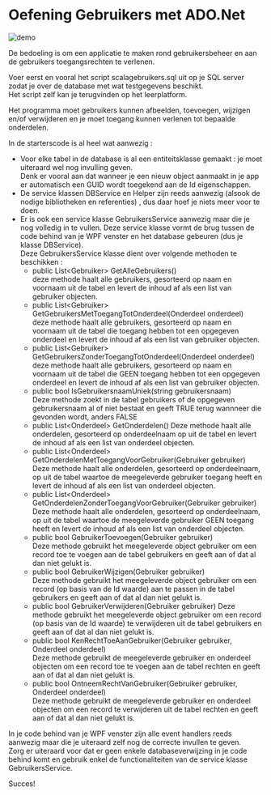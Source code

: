 # Oefening Gebruikers met ADO.Net  

  ![demo](assets/demo.gif)

De bedoeling is om een applicatie te maken rond gebruikersbeheer en aan de gebruikers toegangsrechten te verlenen.  

Voer eerst en vooral het script scalagebruikers.sql uit op je SQL server zodat je over de database met wat testgegevens beschikt.  
Het script zelf kan je terugvinden op het leerplatform.  

Het programma moet gebruikers kunnen afbeelden, toevoegen, wijzigen en/of verwijderen en je moet toegang kunnen verlenen tot bepaalde onderdelen.  

In de starterscode is al heel wat aanwezig : 
  * Voor elke tabel in de database is al een entiteitsklasse gemaakt : je moet uiteraard wel nog invulling geven.  
    Denk er vooral aan dat wanneer je een nieuw object aanmaakt in je app er automatisch een GUID wordt toegekend aan de Id eigenschappen.  
  * De service klassen DBService en Helper zijn reeds aanwezig (alsook de nodige bibliotheken en referenties) , dus daar hoef je niets meer voor te doen.  
  * Er is ook een service klasse GebruikersService aanwezig maar die je nog volledig in te vullen.  Deze service klasse vormt de brug tussen de code behind van je WPF venster en het database gebeuren (dus je klasse DBService).  
    Deze GebruikersService klasse dient over volgende methoden te beschikken : 
    * public List&lt;Gebruiker&gt; GetAlleGebruikers()  
      deze methode haalt alle gebruikers, gesorteerd op naam en voornaam uit de tabel en levert de inhoud af als een list van gebruiker objecten.  
    * public List&lt;Gebruiker&gt; GetGebruikersMetToegangTotOnderdeel(Onderdeel onderdeel)    
      deze methode haalt alle gebruikers, gesorteerd op naam en voornaam uit de tabel die toegang hebben tot een opgegeven onderdeel en levert de inhoud af als een list van gebruiker objecten.
    * public List&lt;Gebruiker&gt; GetGebruikersZonderToegangTotOnderdeel(Onderdeel onderdeel)  
      deze methode haalt alle gebruikers, gesorteerd op naam en voornaam uit de tabel die GEEN toegang hebben tot een opgegeven onderdeel en levert de inhoud af als een list van gebruiker objecten.    
    * public bool IsGebruikersnaamUniek(string gebruikersnaam)  
      Deze methode zoekt in de tabel gebruikers of de opgegeven gebruikersnaam al of niet bestaat en geeft TRUE terug wannneer die gevonden wordt, anders FALSE  
    * public List&lt;Onderdeel&gt; GetOnderdelen()
      Deze methode haalt alle onderdelen, gesorteerd op onderdeelnaam op uit de tabel en levert de inhoud af als een list van onderdeel objecten.  
    * public List&lt;Onderdeel&gt; GetOnderdelenMetToegangVoorGebruiker(Gebruiker gebruiker)
      Deze methode haalt alle onderdelen, gesorteerd op onderdeelnaam, op uit de tabel waartoe de meegeleverde gebruiker toegang heeft en levert de inhoud af als een list van onderdeel objecten. 
    * public List&lt;Onderdeel&gt; GetOnderdelenZonderToegangVoorGebruiker(Gebruiker gebruiker)
      Deze methode haalt alle onderdelen, gesorteerd op onderdeelnaam, op uit de tabel waartoe de meegeleverde gebruiker GEEN toegang heeft en levert de inhoud af als een list van onderdeel objecten. 
    * public bool GebruikerToevoegen(Gebruiker gebruiker)   
      Deze methode gebruikt het meegeleverde object gebruiker om een record toe te voegen aan de tabel gebruikers en geeft aan of dat al dan niet gelukt is.  
    * public bool GebruikerWijzigen(Gebruiker gebruiker)  
      Deze methode gebruikt het meegeleverde object gebruiker om een record (op basis van de Id waarde) aan te passen in de tabel gebruikers en geeft aan of dat al dan niet gelukt is.  
    * public bool GebruikerVerwijderen(Gebruiker gebruiker)
      Deze methode gebruikt het meegeleverde object gebruiker om een record (op basis van de Id waarde) te verwijderen uit de tabel gebruikers en geeft aan of dat al dan niet gelukt is.  
    * public bool KenRechtToeAanGebruiker(Gebruiker gebruiker, Onderdeel onderdeel)  
      Deze methode gebruikt de meegeleverde gebruiker en onderdeel objecten om een record toe te voegen aan de tabel rechten en geeft aan of dat al dan niet gelukt is.  
    * public bool OntneemRechtVanGebruiker(Gebruiker gebruiker, Onderdeel onderdeel)  
      Deze methode gebruikt de meegeleverde gebruiker en onderdeel objecten om een record te verwijderen uit de tabel rechten en geeft aan of dat al dan niet gelukt is.  
  
In je code behind van je WPF venster zijn alle event handlers reeds aanwezig maar die je uiteraard zelf nog de correcte invullen te geven.   
Zorg er uiteraard voor dat er geen enkele databaseverwijzing in je code behind komt en gebruik enkel de functionaliteiten van de service klasse GebruikersService.  

Succes!
